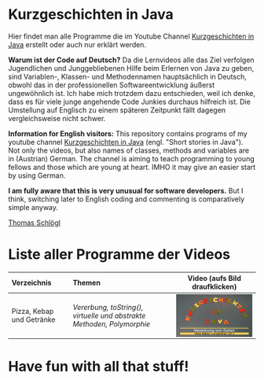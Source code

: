 # Kurzgeschichten in Java

Hier findet man alle Programme die im Youtube Channel [Kurzgeschichten in Java](https://www.youtube.com/channel/UCquqDLOglqJxtZg1qqEwV0g) erstellt oder auch nur erklärt werden. 

**Warum ist der Code auf Deutsch?**
Da die Lernvideos alle das Ziel verfolgen Jugendlichen und Junggebliebenen Hilfe beim Erlernen von Java zu geben, sind Variablen-, Klassen- und Methodennamen hauptsächlich in Deutsch, obwohl das in der professionellen Softwareentwicklung äußerst ungewöhnlich ist. Ich habe mich trotzdem dazu entschieden, weil ich denke, dass es für viele junge angehende Code Junkies durchaus hilfreich ist. Die Umstellung auf Englisch zu einem späteren Zeitpunkt fällt dagegen vergleichsweise nicht schwer.

**Information for English visitors:**
This repository contains programs of my youtube channel [Kurzgeschichten in Java](https://www.youtube.com/channel/UCquqDLOglqJxtZg1qqEwV0g) (engl. "Short stories in Java"). Not only the videos, but also names of classes, methods and variables are in (Austrian) German. The channel is aiming to teach programming to young fellows and those which are young at heart. IMHO it may give an easier start by using German.

**I am fully aware that this is very unusual for software developers.** But I think, switching later to English coding and commenting is comparatively simple anyway.

[Thomas Schlögl](https://www.linkedin.com/in/thomas-schl%C3%B6gl-b6692a142)

# Liste aller Programme der Videos

|Verzeichnis|Themen|Video (aufs Bild draufklicken)|
|:---|:---|:---:|
|Pizza, Kebap und Getränke| *Vererbung, toString(), virtuelle und abstrakte Methoden, Polymorphie*|<a href="https://youtu.be/I6lxtJ-6Ly4"><img src="images/001-005.png" align="left" style="width: 300px; height: auto;"></a>|


# Have fun with all that stuff!
